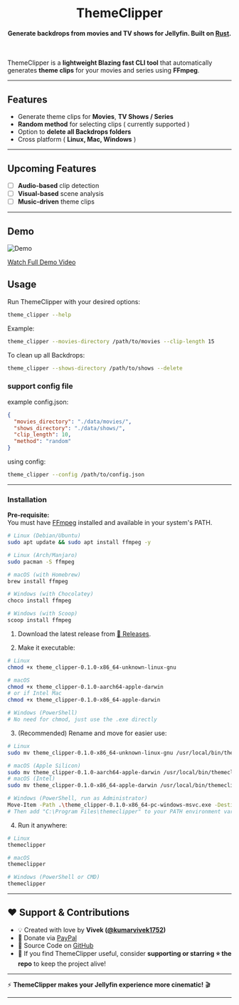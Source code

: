 <h1 align="center">ThemeClipper</h1>

<h4 align="center">Generate backdrops from movies and TV shows for Jellyfin. Built on <a href="https://rust-lang.org" target="_blank">Rust</a>.</h4><br>

ThemeClipper is a **lightweight Blazing fast CLI tool** that automatically generates **theme clips** for your movies and series using **FFmpeg**.

---

## Features

- Generate theme clips for **Movies**, **TV Shows / Series**
- **Random method** for selecting clips ( currently supported )
- Option to **delete all Backdrops folders**
- Cross platform ( **Linux, Mac, Windows** )

---

## Upcoming Features

- [ ] **Audio-based** clip detection
- [ ] **Visual-based** scene analysis
- [ ] **Music-driven** theme clips

---

## Demo

![Demo](docs/assets/demo.gif)

[Watch Full Demo Video](docs/assets/demo.mp4)

## Usage

Run ThemeClipper with your desired options:

```bash
theme_clipper --help
```

Example:

```bash
theme_clipper --movies-directory /path/to/movies --clip-length 15
```

To clean up all Backdrops:

```bash
theme_clipper --shows-directory /path/to/shows --delete
```

### support config file

example config.json:

```json
{
  "movies_directory": "./data/movies/",
  "shows_directory": "./data/shows/",
  "clip_length": 10,
  "method": "random"
}
```

using config:

```bash
theme_clipper --config /path/to/config.json
```

---

### Installation

**Pre-requisite:**  
You must have [FFmpeg](https://ffmpeg.org/download.html) installed and available in your system's PATH.

```bash
# Linux (Debian/Ubuntu)
sudo apt update && sudo apt install ffmpeg -y

# Linux (Arch/Manjaro)
sudo pacman -S ffmpeg

# macOS (with Homebrew)
brew install ffmpeg

# Windows (with Chocolatey)
choco install ffmpeg

# Windows (with Scoop)
scoop install ffmpeg
```

1. Download the latest release from [🔗 Releases](https://github.com/kumarvivek1752/ThemeClipper/releases).

2. Make it executable:

```bash
# Linux
chmod +x theme_clipper-0.1.0-x86_64-unknown-linux-gnu

# macOS
chmod +x theme_clipper-0.1.0-aarch64-apple-darwin
# or if Intel Mac
chmod +x theme_clipper-0.1.0-x86_64-apple-darwin

# Windows (PowerShell)
# No need for chmod, just use the .exe directly
```

3. (Recommended) Rename and move for easier use:

```bash
# Linux
sudo mv theme_clipper-0.1.0-x86_64-unknown-linux-gnu /usr/local/bin/themeclipper

# macOS (Apple Silicon)
sudo mv theme_clipper-0.1.0-aarch64-apple-darwin /usr/local/bin/themeclipper
# macOS (Intel)
sudo mv theme_clipper-0.1.0-x86_64-apple-darwin /usr/local/bin/themeclipper

# Windows (PowerShell, run as Administrator)
Move-Item -Path .\theme_clipper-0.1.0-x86_64-pc-windows-msvc.exe -Destination "C:\Program Files\themeclipper\themeclipper.exe"
# Then add "C:\Program Files\themeclipper" to your PATH environment variable
```

4. Run it anywhere:

```bash
# Linux
themeclipper

# macOS
themeclipper

# Windows (PowerShell or CMD)
themeclipper
```

---

## ❤️ Support & Contributions

- 💡 Created with love by **Vivek ([@kumarvivek1752](https://github.com/kumarvivek1752))**
- 💝 Donate via [PayPal](https://paypal.me/kumarvivek1752)
- 🐙 Source Code on [GitHub](https://github.com/kumarvivek1752/ThemeClipper)
- 🙏 If you find ThemeClipper useful, consider **supporting or starring ⭐ the repo** to keep the project alive!

---

⚡ **ThemeClipper makes your Jellyfin experience more cinematic!** 🎬

---
